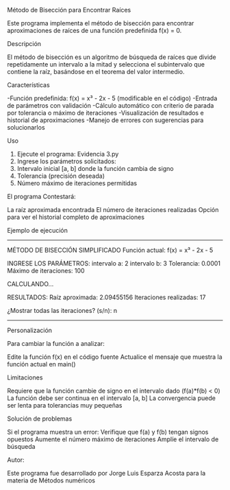 Método de Bisección para Encontrar Raíces

Este programa implementa el método de bisección para encontrar aproximaciones de raíces de una función predefinida f(x) = 0.

Descripción

El método de bisección es un algoritmo de búsqueda de raíces que divide repetidamente un intervalo a la mitad y selecciona el subintervalo que contiene la raíz, basándose en el teorema del valor intermedio.

Características

-Función predefinida: f(x) = x³ - 2x - 5 (modificable en el código)
-Entrada de parámetros con validación
-Cálculo automático con criterio de parada por tolerancia o máximo de iteraciones
-Visualización de resultados e historial de aproximaciones
-Manejo de errores con sugerencias para solucionarlos


Uso

1. Ejecute el programa: Evidencia 3.py
2. Ingrese los parámetros solicitados:
3. Intervalo inicial [a, b] donde la función cambia de signo
4. Tolerancia (precisión deseada)
5. Número máximo de iteraciones permitidas

El programa Contestará:

La raíz aproximada encontrada
El número de iteraciones realizadas
Opción para ver el historial completo de aproximaciones

Ejemplo de ejecución
_____________________________________

MÉTODO DE BISECCIÓN SIMPLIFICADO
Función actual: f(x) = x³ - 2x - 5


INGRESE LOS PARÁMETROS:
intervalo a: 2
intervalo b: 3
Tolerancia: 0.0001
Máximo de iteraciones: 100

CALCULANDO...

RESULTADOS:
Raíz aproximada: 2.09455156
Iteraciones realizadas: 17

¿Mostrar todas las iteraciones? (s/n): n
_______________________________________________
Personalización

Para cambiar la función a analizar:

Edite la función f(x) en el código fuente
Actualice el mensaje que muestra la función actual en main()

Limitaciones

Requiere que la función cambie de signo en el intervalo dado (f(a)*f(b) < 0)
La función debe ser continua en el intervalo [a, b]
La convergencia puede ser lenta para tolerancias muy pequeñas

Solución de problemas

Si el programa muestra un error:
Verifique que f(a) y f(b) tengan signos opuestos
Aumente el número máximo de iteraciones
Amplíe el intervalo de búsqueda

Autor:

Este programa fue desarrollado por Jorge Luis Esparza Acosta para la materia de Métodos numéricos
